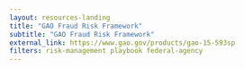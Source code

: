 ```yaml
---
layout: resources-landing
title: "GAO Fraud Risk Framework"
subtitle: "GAO Fraud Risk Framework"
external_link: https://www.gao.gov/products/gao-15-593sp
filters: risk-management playbook federal-agency
---
```

